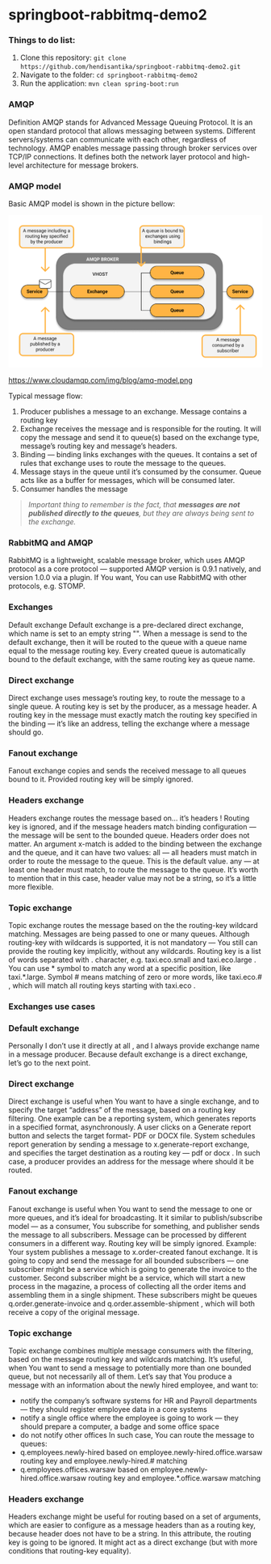 # springboot-rabbitmq-demo2

### Things to do list:

1. Clone this repository: `git clone https://github.com/hendisantika/springboot-rabbitmq-demo2.git`
2. Navigate to the folder: `cd springboot-rabbitmq-demo2`
3. Run the application: `mvn clean spring-boot:run`

### AMQP

Definition AMQP stands for Advanced Message Queuing Protocol. It is an open standard protocol that allows messaging
between systems. Different servers/systems can communicate with each other, regardless of technology. AMQP enables
message passing through broker services over TCP/IP connections. It defines both the network layer protocol and
high-level architecture for message brokers.

### AMQP model

Basic AMQP model is shown in the picture bellow:

![AMQP Model](img/amq-model.png "AMQP Model")

https://www.cloudamqp.com/img/blog/amq-model.png

Typical message flow:

1. Producer publishes a message to an exchange. Message contains a routing key
2. Exchange receives the message and is responsible for the routing. It will copy the message and send it to queue(s)
   based on the exchange type, message’s routing key and message’s headers.
3. Binding — binding links exchanges with the queues. It contains a set of rules that exchange uses to route the message
   to the queues.
4. Message stays in the queue until it’s consumed by the consumer. Queue acts like as a buffer for messages, which will
   be consumed later.
5. Consumer handles the message

> _Important thing to remember is the fact, that **messages are not published directly to the queues**, but they are always being sent to the exchange._

### RabbitMQ and AMQP

RabbitMQ is a lightweight, scalable message broker, which uses AMQP protocol as a core protocol — supported AMQP version
is 0.9.1 natively, and version 1.0.0 via a plugin. If You want, You can use RabbitMQ with other protocols, e.g. STOMP.

### Exchanges

Default exchange Default exchange is a pre-declared direct exchange, which name is set to an empty string "". When a
message is send to the default exchange, then it will be routed to the queue with a queue name equal to the message
routing key. Every created queue is automatically bound to the default exchange, with the same routing key as queue
name.

### Direct exchange

Direct exchange uses message’s routing key, to route the message to a single queue. A routing key is set by the
producer, as a message header. A routing key in the message must exactly match the routing key specified in the binding
— it’s like an address, telling the exchange where a message should go.

### Fanout exchange

Fanout exchange copies and sends the received message to all queues bound to it. Provided routing key will be simply
ignored.

### Headers exchange

Headers exchange routes the message based on… it’s headers ! Routing key is ignored, and if the message headers match
binding configuration — the message will be sent to the bounded queue. Headers order does not matter. An argument
x-match is added to the binding between the exchange and the queue, and it can have two values:
all — all headers must match in order to route the message to the queue. This is the default value. any — at least one
header must match, to route the message to the queue. It’s worth to mention that in this case, header value may not be a
string, so it’s a little more flexible.

### Topic exchange

Topic exchange routes the message based on the the routing-key wildcard matching. Messages are being passed to one or
many queues. Although routing-key with wildcards is supported, it is not mandatory — You still can provide the routing
key implicitly, without any wildcards. Routing key is a list of words separated with . character, e.g. taxi.eco.small
and taxi.eco.large . You can use * symbol to match any word at a specific position, like taxi.*.large. Symbol # means
matching of zero or more words, like taxi.eco.# , which will match all routing keys starting with taxi.eco .

### Exchanges use cases

### Default exchange

Personally I don’t use it directly at all , and I always provide exchange name in a message producer. Because default
exchange is a direct exchange, let’s go to the next point.

### Direct exchange

Direct exchange is useful when You want to have a single exchange, and to specify the target “address” of the message,
based on a routing key filtering. One example can be a reporting system, which generates reports in a specified format,
asynchronously. A user clicks on a Generate report button and selects the target format- PDF or DOCX file. System
schedules report generation by sending a message to x.generate-report exchange, and specifies the target destination as
a routing key — pdf or docx . In such case, a producer provides an address for the message where should it be routed.

### Fanout exchange

Fanout exchange is useful when You want to send the message to one or more queues, and it’s ideal for broadcasting. It
it similar to publish/subscribe model — as a consumer, You subscribe for something, and publisher sends the message to
all subscribers. Message can be processed by different consumers in a different way. Routing key will be simply ignored.
Example: Your system publishes a message to x.order-created fanout exchange. It is going to copy and send the message
for all bounded subscribers — one subscriber might be a service which is going to generate the invoice to the customer.
Second subscriber might be a service, which will start a new process in the magazine, a process of collecting all the
order items and assembling them in a single shipment. These subscribers might be queues q.order.generate-invoice and
q.order.assemble-shipment , which will both receive a copy of the original message.

### Topic exchange

Topic exchange combines multiple message consumers with the filtering, based on the message routing key and wildcards
matching. It’s useful, when You want to send a message to potentially more than one bounded queue, but not necessarily
all of them. Let’s say that You produce a message with an information about the newly hired employee, and want to:

* notify the company’s software systems for HR and Payroll departments — they should register employee data in a core
  systems
* notify a single office where the employee is going to work — they should prepare a computer, a badge and some office
  space
* do not notify other offices In such case, You can route the message to queues:
* q.employees.newly-hired based on employee.newly-hired.office.warsaw routing key and employee.newly-hired.# matching
* q.employees.offices.warsaw based on employee.newly-hired.office.warsaw routing key and employee.*.office.warsaw
  matching

### Headers exchange

Headers exchange might be useful for routing based on a set of arguments, which are easier to configure as a message
headers than as a routing key, because header does not have to be a string. In this attribute, the routing key is going
to be ignored. It might act as a direct exchange (but with more conditions that routing-key equality).